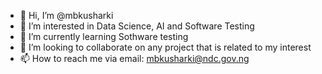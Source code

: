 - 👋 Hi, I’m @mbkusharki
- 👀 I’m interested in Data Science, AI and Software Testing
- 🌱 I’m currently learning Sothware testing
- 💞️ I’m looking to collaborate on any project that is related to my interest
- 📫 How to reach me via email: mbkusharki@ndc.gov.ng

<!---
mbkusharki/mbkusharki is a ✨ special ✨ repository because its `README.md` (this file) appears on your GitHub profile.
You can click the Preview link to take a look at your changes.
--->
